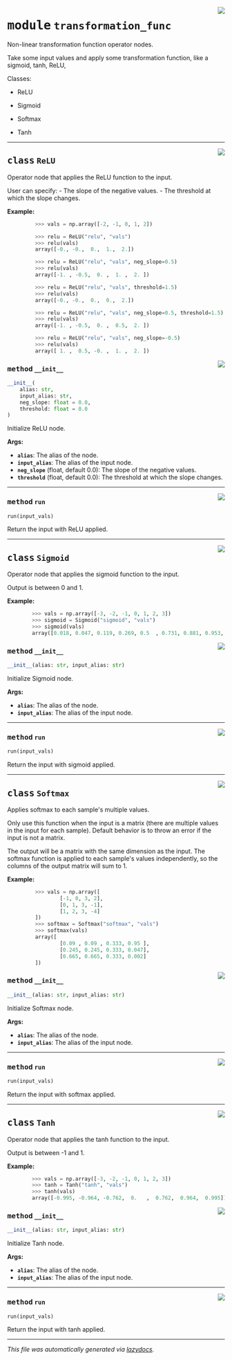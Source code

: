 <!-- markdownlint-disable -->

<a href="../../pheno_sim/func_nodes/transformation_func.py#L0"><img align="right" style="float:right;" src="https://img.shields.io/badge/-source-cccccc?style=flat-square"></a>

# <kbd>module</kbd> `transformation_func`
Non-linear transformation function operator nodes. 

Take some input values and apply some transformation function, like a sigmoid, tanh, ReLU,  

Classes: 

 * ReLU  

 * Sigmoid  

 * Softmax  

 * Tanh 



---

<a href="../../pheno_sim/func_nodes/transformation_func.py#L22"><img align="right" style="float:right;" src="https://img.shields.io/badge/-source-cccccc?style=flat-square"></a>

## <kbd>class</kbd> `ReLU`
Operator node that applies the ReLU function to the input. 

User can specify: 
        - The slope of the negative values. 
        - The threshold at which the slope changes. 



**Example:**
 

```python
         >>> vals = np.array([-2, -1, 0, 1, 2])

         >>> relu = ReLU("relu", "vals")
         >>> relu(vals)
         array([-0., -0.,  0.,  1.,  2.])

         >>> relu = ReLU("relu", "vals", neg_slope=0.5)
         >>> relu(vals)
         array([-1. , -0.5,  0. ,  1. ,  2. ])

         >>> relu = ReLU("relu", "vals", threshold=1.5)
         >>> relu(vals)
         array([-0., -0.,  0.,  0.,  2.])

         >>> relu = ReLU("relu", "vals", neg_slope=0.5, threshold=1.5)
         >>> relu(vals)
         array([-1. , -0.5,  0. ,  0.5,  2. ])

         >>> relu = ReLU("relu", "vals", neg_slope=-0.5)
         >>> relu(vals)
         array([ 1. ,  0.5, -0. ,  1. ,  2. ])
``` 

<a href="../../pheno_sim/func_nodes/transformation_func.py#L56"><img align="right" style="float:right;" src="https://img.shields.io/badge/-source-cccccc?style=flat-square"></a>

### <kbd>method</kbd> `__init__`

```python
__init__(
    alias: str,
    input_alias: str,
    neg_slope: float = 0.0,
    threshold: float = 0.0
)
```

Initialize ReLU node. 



**Args:**
 
 - <b>`alias`</b>:  The alias of the node. 
 - <b>`input_alias`</b>:  The alias of the input node. 
 - <b>`neg_slope`</b> (float, default 0.0):  The slope of the negative values. 
 - <b>`threshold`</b> (float, default 0.0):  The threshold at which the slope  changes. 




---

<a href="../../pheno_sim/func_nodes/transformation_func.py#L77"><img align="right" style="float:right;" src="https://img.shields.io/badge/-source-cccccc?style=flat-square"></a>

### <kbd>method</kbd> `run`

```python
run(input_vals)
```

Return the input with ReLU applied. 


---

<a href="../../pheno_sim/func_nodes/transformation_func.py#L86"><img align="right" style="float:right;" src="https://img.shields.io/badge/-source-cccccc?style=flat-square"></a>

## <kbd>class</kbd> `Sigmoid`
Operator node that applies the sigmoid function to the input. 

Output is between 0 and 1. 



**Example:**
 ```python
         >>> vals = np.array([-3, -2, -1, 0, 1, 2, 3])
         >>> sigmoid = Sigmoid("sigmoid", "vals")
         >>> sigmoid(vals)
         array([0.018, 0.047, 0.119, 0.269, 0.5  , 0.731, 0.881, 0.953, 0.982])
``` 

<a href="../../pheno_sim/func_nodes/transformation_func.py#L100"><img align="right" style="float:right;" src="https://img.shields.io/badge/-source-cccccc?style=flat-square"></a>

### <kbd>method</kbd> `__init__`

```python
__init__(alias: str, input_alias: str)
```

Initialize Sigmoid node. 



**Args:**
 
 - <b>`alias`</b>:  The alias of the node. 
 - <b>`input_alias`</b>:  The alias of the input node. 




---

<a href="../../pheno_sim/func_nodes/transformation_func.py#L110"><img align="right" style="float:right;" src="https://img.shields.io/badge/-source-cccccc?style=flat-square"></a>

### <kbd>method</kbd> `run`

```python
run(input_vals)
```

Return the input with sigmoid applied. 


---

<a href="../../pheno_sim/func_nodes/transformation_func.py#L115"><img align="right" style="float:right;" src="https://img.shields.io/badge/-source-cccccc?style=flat-square"></a>

## <kbd>class</kbd> `Softmax`
Applies softmax to each sample's multiple values. 

Only use this function when the input is a matrix (there are multiple values in the input for each sample). Default behavior is to throw an error if the input is not a matrix. 

The output will be a matrix with the same dimension as the input. The softmax function is applied to each sample's values independently, so the columns of the output matrix will sum to 1. 



**Example:**
 

```python
         >>> vals = np.array([
                 [-1, 0, 3, 2],
                 [0, 1, 3, -1],
                 [1, 2, 3, -4]
         ])
         >>> softmax = Softmax("softmax", "vals")
         >>> softmax(vals)
         array([
                 [0.09 , 0.09 , 0.333, 0.95 ],
                 [0.245, 0.245, 0.333, 0.047],
                 [0.665, 0.665, 0.333, 0.002]
         ])
``` 

<a href="../../pheno_sim/func_nodes/transformation_func.py#L144"><img align="right" style="float:right;" src="https://img.shields.io/badge/-source-cccccc?style=flat-square"></a>

### <kbd>method</kbd> `__init__`

```python
__init__(alias: str, input_alias: str)
```

Initialize Softmax node. 



**Args:**
 
 - <b>`alias`</b>:  The alias of the node. 
 - <b>`input_alias`</b>:  The alias of the input node. 




---

<a href="../../pheno_sim/func_nodes/transformation_func.py#L154"><img align="right" style="float:right;" src="https://img.shields.io/badge/-source-cccccc?style=flat-square"></a>

### <kbd>method</kbd> `run`

```python
run(input_vals)
```

Return the input with softmax applied. 


---

<a href="../../pheno_sim/func_nodes/transformation_func.py#L166"><img align="right" style="float:right;" src="https://img.shields.io/badge/-source-cccccc?style=flat-square"></a>

## <kbd>class</kbd> `Tanh`
Operator node that applies the tanh function to the input. 

Output is between -1 and 1. 



**Example:**
 ```python
         >>> vals = np.array([-3, -2, -1, 0, 1, 2, 3])
         >>> tanh = Tanh("tanh", "vals")
         >>> tanh(vals)
         array([-0.995, -0.964, -0.762,  0.   ,  0.762,  0.964,  0.995])
``` 

<a href="../../pheno_sim/func_nodes/transformation_func.py#L180"><img align="right" style="float:right;" src="https://img.shields.io/badge/-source-cccccc?style=flat-square"></a>

### <kbd>method</kbd> `__init__`

```python
__init__(alias: str, input_alias: str)
```

Initialize Tanh node. 



**Args:**
 
 - <b>`alias`</b>:  The alias of the node. 
 - <b>`input_alias`</b>:  The alias of the input node. 




---

<a href="../../pheno_sim/func_nodes/transformation_func.py#L190"><img align="right" style="float:right;" src="https://img.shields.io/badge/-source-cccccc?style=flat-square"></a>

### <kbd>method</kbd> `run`

```python
run(input_vals)
```

Return the input with tanh applied. 




---

_This file was automatically generated via [lazydocs](https://github.com/ml-tooling/lazydocs)._
